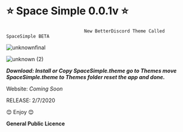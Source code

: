 # ⭐ Space Simple 0.0.1v ⭐


                                 New BetterDiscord Theme Called SpaceSimple BETA

![unknownfinal](https://user-images.githubusercontent.com/61096672/86401581-dabee200-bc80-11ea-9ecb-0045da24f2d9.png)

![unknown (2)](https://user-images.githubusercontent.com/61096672/86401756-25d8f500-bc81-11ea-8b78-c5101bda21af.png)

_**Download: Install or Copy SpaceSimple.theme go to Themes move SpaceSimple.theme to Themes folder reset the app and done.**_

Website: *Coming Soon*

RELEASE: 2/7/2020



😊 Enjoy 😊

**General Public Licence**
